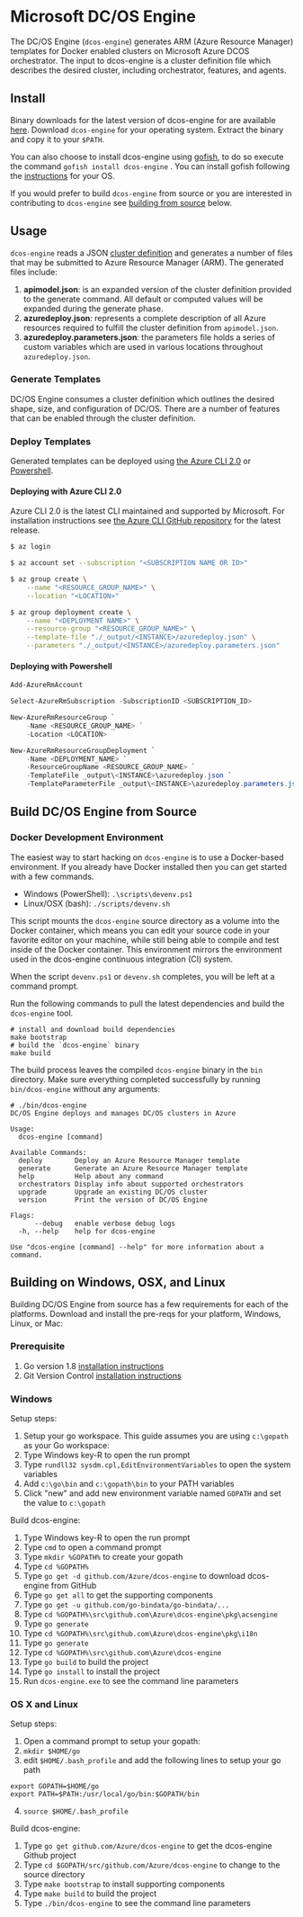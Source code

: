 # Microsoft DC/OS Engine

The DC/OS Engine (`dcos-engine`) generates ARM (Azure Resource Manager) templates for Docker enabled clusters on Microsoft Azure DCOS orchestrator. The input to dcos-engine is a cluster definition file which describes the desired cluster, including orchestrator, features, and agents.

<a href="#install-dcos-engine"></a>

## Install

Binary downloads for the latest version of dcos-engine for are available [here](https://github.com/Azure/dcos-engine/releases/latest). Download `dcos-engine` for your operating system. Extract the binary and copy it to your `$PATH`.

You can also choose to install dcos-engine using [gofish](https://www.gofi.sh/#about), to do so execute the command `gofish install dcos-engine` . You can install gofish following the [instructions](https://www.gofi.sh/#install) for your OS.

If you would prefer to build `dcos-engine` from source or you are interested in contributing to `dcos-engine` see [building from source](#build-dcos-engine-from-source) below.

## Usage

`dcos-engine` reads a JSON [cluster definition](./clusterdefinition.md) and generates a number of files that may be submitted to Azure Resource Manager (ARM). The generated files include:

1. **apimodel.json**: is an expanded version of the cluster definition provided to the generate command. All default or computed values will be expanded during the generate phase.
2. **azuredeploy.json**: represents a complete description of all Azure resources required to fulfill the cluster definition from `apimodel.json`.
3. **azuredeploy.parameters.json**: the parameters file holds a series of custom variables which are used in various locations throughout `azuredeploy.json`.

### Generate Templates

DC/OS Engine consumes a cluster definition which outlines the desired shape, size, and configuration of DC/OS. There are a number of features that can be enabled through the cluster definition.

<a href="#deployment-usage"></a>

### Deploy Templates

Generated templates can be deployed using [the Azure CLI 2.0](https://github.com/Azure/azure-cli) or [Powershell](https://github.com/Azure/azure-powershell).

#### Deploying with Azure CLI 2.0

Azure CLI 2.0 is the latest CLI maintained and supported by Microsoft. For installation instructions see [the Azure CLI GitHub repository](https://github.com/Azure/azure-cli#installation) for the latest release.

```bash
$ az login

$ az account set --subscription "<SUBSCRIPTION NAME OR ID>"

$ az group create \
    --name "<RESOURCE_GROUP_NAME>" \
    --location "<LOCATION>"

$ az group deployment create \
    --name "<DEPLOYMENT NAME>" \
    --resource-group "<RESOURCE_GROUP_NAME>" \
    --template-file "./_output/<INSTANCE>/azuredeploy.json" \
    --parameters "./_output/<INSTANCE>/azuredeploy.parameters.json"
```

#### Deploying with Powershell

```powershell
Add-AzureRmAccount

Select-AzureRmSubscription -SubscriptionID <SUBSCRIPTION_ID>

New-AzureRmResourceGroup `
    -Name <RESOURCE_GROUP_NAME> `
    -Location <LOCATION>

New-AzureRmResourceGroupDeployment `
    -Name <DEPLOYMENT_NAME> `
    -ResourceGroupName <RESOURCE_GROUP_NAME> `
    -TemplateFile _output\<INSTANCE>\azuredeploy.json `
    -TemplateParameterFile _output\<INSTANCE>\azuredeploy.parameters.json
```

<a href="#build-from-source"></a>

## Build DC/OS Engine from Source

### Docker Development Environment

The easiest way to start hacking on `dcos-engine` is to use a Docker-based environment. If you already have Docker installed then you can get started with a few commands.

* Windows (PowerShell): `.\scripts\devenv.ps1`
* Linux/OSX (bash): `./scripts/devenv.sh`

This script mounts the `dcos-engine` source directory as a volume into the Docker container, which means you can edit your source code in your favorite editor on your machine, while still being able to compile and test inside of the Docker container. This environment mirrors the environment used in the dcos-engine continuous integration (CI) system.

When the script `devenv.ps1` or `devenv.sh` completes, you will be left at a command prompt.

Run the following commands to pull the latest dependencies and build the `dcos-engine` tool.

```
# install and download build dependencies
make bootstrap
# build the `dcos-engine` binary
make build
```

The build process leaves the compiled `dcos-engine` binary in the `bin` directory. Make sure everything completed successfully by running `bin/dcos-engine` without any arguments:

```
# ./bin/dcos-engine
DC/OS Engine deploys and manages DC/OS clusters in Azure

Usage:
  dcos-engine [command]

Available Commands:
  deploy        Deploy an Azure Resource Manager template
  generate      Generate an Azure Resource Manager template
  help          Help about any command
  orchestrators Display info about supported orchestrators
  upgrade       Upgrade an existing DC/OS cluster
  version       Print the version of DC/OS Engine

Flags:
      --debug   enable verbose debug logs
  -h, --help    help for dcos-engine

Use "dcos-engine [command] --help" for more information about a command.
```

## Building on Windows, OSX, and Linux

Building DC/OS Engine from source has a few requirements for each of the platforms. Download and install the pre-reqs for your platform, Windows, Linux, or Mac:

### Prerequisite
1. Go version 1.8 [installation instructions](https://golang.org/doc/install)
2. Git Version Control [installation instructions](https://git-scm.com/download/)

### Windows

Setup steps:

1. Setup your go workspace. This guide assumes you are using `c:\gopath` as your Go workspace:
  1. Type Windows key-R to open the run prompt
  2. Type `rundll32 sysdm.cpl,EditEnvironmentVariables` to open the system variables
  3. Add `c:\go\bin` and `c:\gopath\bin` to your PATH variables
  4. Click "new" and add new environment variable named `GOPATH` and set the value to `c:\gopath`

Build dcos-engine:
  1. Type Windows key-R to open the run prompt
  2. Type `cmd` to open a command prompt
  3. Type `mkdir %GOPATH%` to create your gopath
  4. Type `cd %GOPATH%`
  5. Type `go get -d github.com/Azure/dcos-engine` to download dcos-engine from GitHub
  6. Type `go get all` to get the supporting components
  7. Type `go get -u github.com/go-bindata/go-bindata/...`
  8. Type `cd %GOPATH%\src\github.com\Azure\dcos-engine\pkg\acsengine`
  9. Type `go generate`
  10. Type `cd %GOPATH%\src\github.com\Azure\dcos-engine\pkg\i18n`
  11. Type `go generate`
  12. Type `cd %GOPATH%\src\github.com\Azure\dcos-engine`
  13. Type `go build` to build the project
  14. Type `go install` to install the project
  15. Run `dcos-engine.exe` to see the command line parameters

### OS X and Linux

Setup steps:

  1. Open a command prompt to setup your gopath:
  2. `mkdir $HOME/go`
  3. edit `$HOME/.bash_profile` and add the following lines to setup your go path
  ```
  export GOPATH=$HOME/go
  export PATH=$PATH:/usr/local/go/bin:$GOPATH/bin
  ```
  4. `source $HOME/.bash_profile`

Build dcos-engine:
  1. Type `go get github.com/Azure/dcos-engine` to get the dcos-engine Github project
  2. Type `cd $GOPATH/src/github.com/Azure/dcos-engine` to change to the source directory
  3. Type `make bootstrap` to install supporting components
  4. Type `make build` to build the project
  5. Type `./bin/dcos-engine` to see the command line parameters
